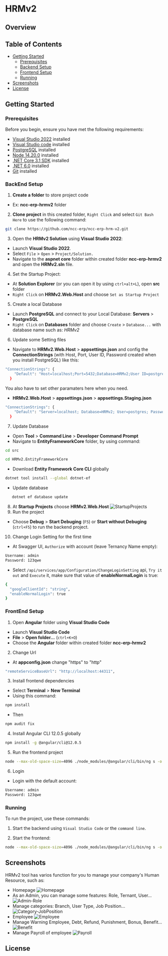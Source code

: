 # HRMv2
## Overview

## Table of Contents
- [Getting Started](#getting-started)
  - [Prerequisites](#prerequisites)
  - [Backend Setup](#backend-setup)
  - [Frontend Setup](#frontend-setup)
  - [Running](#running)
- [Screenshots](#screenshots)
- [License](#license)

## Getting Started

### Prerequisites
Before you begin, ensure you have met the following requirements:
- [Visual Studio 2022](https://visualstudio.microsoft.com/fr/downloads/) installed
- [Visual Studio code](https://code.visualstudio.com/) installed
- [PostgreSQL](https://www.postgresql.org/download/) installed
- [Node 14.20.0](https://nodejs.org/en/blog/release/v14.20.0) installed
- [.NET Core 3.1 SDK](https://dotnet.microsoft.com/en-us/download/dotnet/3.1) installed
- [.NET 6.0](https://dotnet.microsoft.com/en-us/download/dotnet/6.0) installed
- [Git](https://www.git-scm.com/downloads) installed
### BackEnd Setup
1. **Create a folder** to store project code
- Ex: **ncc-erp-hrmv2** folder
2. **Clone project** in this created folder, `Right Click` and select `Git Bash Here` to use the following command: 
```bash
git clone https://github.com/ncc-erp/ncc-erp-hrm-v2.git
```
3. Open the **HRMv2 Solution** using **Visual Studio 2022**:

- Launch **Visual Studio 2022**.
- Select `File` > `Open` > `Project/Solution.`
- Navigate to the **aspnet core** folder within created folder **ncc-erp-hrmv2** and open the **HRMv2.sln** file.

4. Set the Startup Project:
- At **Solution Explorer** (or you can open it by using `ctrl+alt+L`), open **src** folder
- `Right Click` on **HRMv2.Web.Host**  and choose `Set as Startup Project`

5. Create a local Database
- Launch **PostgreSQL** and connect to your Local Database: **Servers** > **PostgreSQL**
- `Right Click` on **Databases** folder and choose `Create` > `Database...` with database name such as: *HRMv2*

6. Update some Setting files
- Navigate to **HRMv2.Web.Host** > **appsettings.json** and config the **ConnectionStrings** (with Host, Port, User ID, Password created when you install PostgreSQL) like this:
```bash
"ConnectionStrings": {
    "Default": "Host=localhost;Port=5432;Database=HRMv2;User ID=postgres;Password=123456;Pooling=true;"
  }
```
You also have to set other paramaters here when you need.
- **HRMv2.Web.Host** > **appsettings.json** > **appsettings.Staging.json**
```bash
"ConnectionStrings": {
    "Default": "Server=localhost; Database=HRMv2; User=postgres; Password=123456;"
  }
```

7. Update Database
- Open **Tool** > **Command Line** > **Developer Command Prompt**
- Navigate to **EntityFrameworkCore** folder, by using command:
```bash
cd src
```
```bash
cd HRMv2.EntityFrameworkCore
```
- Download **Entity Framework Core CLI** globally
```bash
dotnet tool install --global dotnet-ef
```
- Update database
```bash
   dotnet ef database update
```
8. At **Startup Projects** choose **HRMv2.Web.Host**
![StartupProjects](./_screenshots/StartupProjects.png)
9. Run the project
- Choose **Debug** > **Start Debuging** (`F5`) or **Start without Debuging** (`ctrl+F5`) to run the backend project.
10. Change Login Setting for the first time
- At Swagger UI, `Authorize` with account (leave Ternancy Name empty):
```bash
Username: admin
Password: 123qwe
```
- Select `/api/services/app/Configuration/ChangeLoginSetting` api, `Try it out` and `Execute` it, make sure that value of **enableNormalLogin** is true:
```bash
{
  "googleClientId": "string",
  "enableNormalLogin": true
}
```

### FrontEnd Setup
1. Open **Angular** folder using **Visual Studio Code**
- Launch **Visual Studio Code**
- **File** > **Open folder...** (`ctrl+K+O`)
- Choose the **Angular** folder within created folder **ncc-erp-hrmv2**

2. Change Url
- At **appconfig.json** change "https" to "http"
```bash
"remoteServiceBaseUrl": "http://localhost:44311",
```

3. Install frontend dependencies
- Select **Terminal** > **New Terminal**
- Using this command:
```bash
npm install
```
- Then 
```bash
npm audit fix
```

4. Install Angular CLI 12.0.5 globally
```bash
npm install -g @angular/cli@12.0.5
```

5. Run the frontend project
```bash
node --max-old-space-size=4096 ./node_modules/@angular/cli/bin/ng s -o
```
6. Login
- Login with the default account:
```bash
Username: admin
Password: 123qwe
```

### Running
To run the project, use these commands:

1. Start the backend using `Visual Studio Code` or the `command line`.

2. Start the frontend:

```bash
node --max-old-space-size=4096 ./node_modules/@angular/cli/bin/ng s -o
```

## Screenshots
HRMv2 tool has varios function for you to manage your company's Human Resource, such as:
- Homepage
![Homepage](./_screenshots/Homepage.png)
- As an Admin, you can manage some features: Role, Ternant, User...
![Admin-Role](./_screenshots/Admin-Role.png)
- Manage categories: Branch, User Type, Job Position...
![Category-JobPosition](./_screenshots/Category-JobPosition.png)
- Employee
![Employee](./_screenshots/Employee.png)
- Manage Warning Employee, Debt, Refund, Punishment, Bonus, Benefit...
![Benefit](./_screenshots/Benefit.png)
- Manage Payroll of employee
![Payroll](./_screenshots/Payroll.png)
## License
<lisence>
